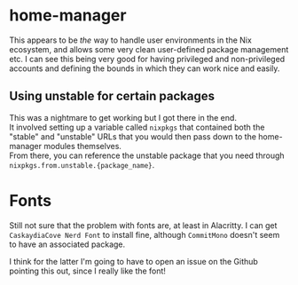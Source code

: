 # home-manager
This appears to be _the_ way to handle user environments in the Nix ecosystem, and allows some very clean user-defined package management etc. I can see this being very good for having privileged and non-privileged accounts and defining the bounds in which they can work nice and easily.
## Using unstable for certain packages
This was a nightmare to get working but I got there in the end.  
It involved setting up a variable called `nixpkgs` that contained both the "stable" and "unstable" URLs that you would then pass down to the home-manager modules themselves.  
From there, you can reference the unstable package that you need through `nixpkgs.from.unstable.{package_name}`.
# Fonts

Still not sure that the problem with fonts are, at least in Alacritty. I can get `CaskaydiaCove Nerd Font` to install fine, although `CommitMono` doesn't seem to have an associated package.

I think for the latter I'm going to have to open an issue on the Github pointing this out, since I really like the font!